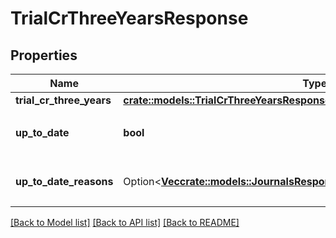 # TrialCrThreeYearsResponse

## Properties

Name | Type | Description | Notes
------------ | ------------- | ------------- | -------------
**trial_cr_three_years** | [**crate::models::TrialCrThreeYearsResponseTrialCrThreeYears**](trialCrThreeYearsResponse_trial_cr_three_years.md) |  | 
**up_to_date** | **bool** | 集計結果が最新かどうか | 
**up_to_date_reasons** | Option<[**Vec<crate::models::JournalsResponseJournalsUpToDateReasonsInner>**](journalsResponse_journals_up_to_date_reasons_inner.md)> | 集計が最新でない場合の要因情報 | [optional]

[[Back to Model list]](../README.md#documentation-for-models) [[Back to API list]](../README.md#documentation-for-api-endpoints) [[Back to README]](../README.md)



